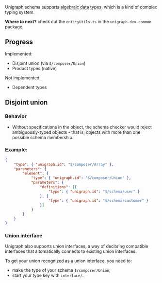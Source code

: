 
  Unigraph schema supports [algebraic data types](https://en.wikipedia.org/wiki/Algebraic_data_type), which is a kind of complex typing system.
  
  **Where to next?** check out the `entityUtils.ts` in the `unigraph-dev-common` package.
  
  ## Progress
  
  Implemented: 
  - Disjoint union (via `$/composer/Union`)
  - Product types (native)
  
  Not implemented:
  - Dependent types
  
  ## Disjoint union
  
  ### Behavior
  - Without specifications in the object, the schema checker would reject ambiguously-typed objects - that is, objects with more than one possible schema membership.
  
  ### Example:
  ```json
  {
      "type": { "unigraph.id": "$/composer/Array" },
      "parameters": {
          "element": {
              "type": { "unigraph.id": "$/composer/Union" },
              "parameters": {
                  "definitions": [{
                      "type": { "unigraph.id": "$/schema/user" }
                  }, {
                      "type": { "unigraph.id": "$/schema/customer" }
                  }]
              }
          }
      }
  }
  ```
  ### Union interface
  Unigraph also supports union interfaces, a way of declaring compatible interfaces that altomatically connects to existing union interfaces.
  
  To get your union recognized as a union interface, you need to:
  - make the type of your schema `$/composer/Union`;
  - start your type key with `interface/`.